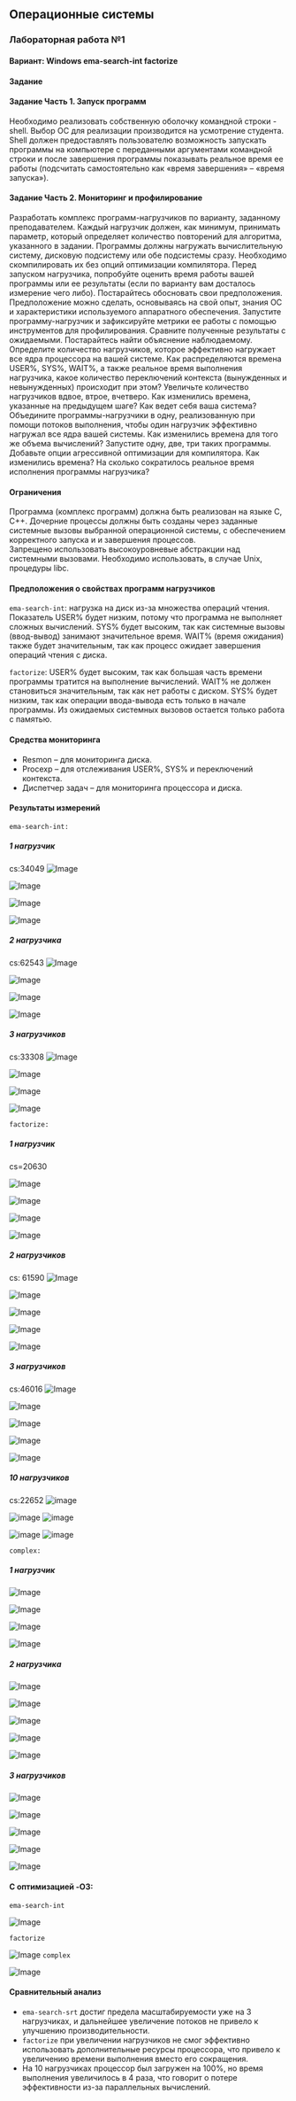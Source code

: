 ## Операционные системы 
### Лабораторная работа №1
#### Вариант: Windows ema-search-int factorize </br>
#### Задание </br>
#### Задание Часть 1. Запуск программ </br>

Необходимо реализовать собственную оболочку командной строки - shell. Выбор ОС для реализации производится на усмотрение студента. Shell должен предоставлять пользователю возможность запускать программы на компьютере с 
переданными аргументами командной строки и после завершения программы показывать реальное время ее работы (подсчитать самостоятельно как «время завершения» – «время запуска»). </br>

#### Задание Часть 2. Мониторинг и профилирование </br>

Разработать комплекс программ-нагрузчиков по варианту, заданному преподавателем. Каждый нагрузчик должен, как минимум, принимать параметр, который определяет количество повторений для алгоритма, указанного в задании. 
Программы должны нагружать вычислительную систему, дисковую подсистему или обе подсистемы сразу. Необходимо скомпилировать их без опций оптимизации компилятора.
Перед запуском нагрузчика, попробуйте оценить время работы вашей программы или ее результаты (если по варианту вам досталось измерение чего либо).
Постарайтесь обосновать свои предположения. Предположение можно сделать, основываясь на свой опыт, знания ОС и характеристики используемого аппаратного обеспечения.
Запустите программу-нагрузчик и зафиксируйте метрики ее работы с помощью инструментов для профилирования. Сравните полученные результаты с ожидаемыми. Постарайтесь найти объяснение наблюдаемому.
Определите количество нагрузчиков, которое эффективно нагружает все ядра процессора на вашей системе. Как распределяются времена  USER%, SYS%, WAIT%, а 
также реальное время выполнения нагрузчика, какое количество переключений контекста (вынужденных и невынужденных) происходит при этом?
Увеличьте количество нагрузчиков вдвое, втрое, вчетверо. Как изменились времена, указанные на предыдущем шаге? Как ведет себя ваша система?
Объедините программы-нагрузчики в одну, реализованную при помощи потоков выполнения, чтобы один нагрузчик эффективно нагружал все ядра вашей системы. 
Как изменились времена для того же объема вычислений? Запустите одну, две, три таких программы.
Добавьте опции агрессивной оптимизации для компилятора. Как изменились времена? На сколько сократилось реальное время исполнения программы нагрузчика? </br>

#### Ограничения

Программа (комплекс программ) должна быть реализован на языке C, C++.
Дочерние процессы должны быть созданы через заданные системные вызовы выбранной операционной системы, с обеспечением корректного запуска и и завершения процессов.  
Запрещено использовать высокоуровневые абстракции над системными вызовами. Необходимо использовать, в случае Unix, процедуры libc. </br>

#### Предположения о свойствах программ нагрузчиков
`ema-search-int`: нагрузка на диск из-за множества операций чтения. Показатель USER% будет низким, потому что программа не выполняет сложных вычислений. 
SYS% будет высоким, так как системные вызовы (ввод-вывод) занимают значительное время. WAIT% (время ожидания) также будет значительным, так как процесс ожидает завершения операций чтения с диска. </br>

`factorize`: USER% будет высоким, так как большая часть времени программы тратится на выполнение вычислений. WAIT% не должен становиться значительным, так как нет работы с диском. SYS% будет низким, так как операции ввода-вывода есть только в начале программы. Из ожидаемых системных вызовов остается только работа с памятью. </br>

#### Средства мониторинга
- Resmon – для мониторинга диска.
- Procexp – для отслеживания USER%, SYS% и переключений контекста.
- Диспетчер задач – для мониторинга процессора и диска.

#### Результаты измерений
`ema-search-int:` 
##### 1 нагрузчик
cs:34049
![Image](https://github.com/user-attachments/assets/dc931c83-f3f9-44ee-a898-ecfecaf20a17)

![Image](https://github.com/user-attachments/assets/3a60655f-19cf-4cf2-9c6a-55fe0c878a79)

![Image](https://github.com/user-attachments/assets/21b3157c-03a6-46dc-8787-5aa1d0f37f8d)

![Image](https://github.com/user-attachments/assets/24630c82-f760-42c3-8423-44959ea381d3)

##### 2 нагрузчика
cs:62543
![Image](https://github.com/user-attachments/assets/6d800b3b-5b2c-49e8-8ff0-4fdec08d31f0)

![Image](https://github.com/user-attachments/assets/cfc9bcac-c5bf-4adb-947e-f8c6c87020d9)

![Image](https://github.com/user-attachments/assets/8a959c13-1e00-4378-87e6-86f9cec13be0)

![Image](https://github.com/user-attachments/assets/c4ccbc01-b2ff-45c7-a66e-cb992e3c2dd4)

##### 3 нагрузчиков
cs:33308
![Image](https://github.com/user-attachments/assets/ad78c75a-1b5b-4a52-89e2-c38bdbda53fa)

![Image](https://github.com/user-attachments/assets/2fa2bdab-ad0d-4e2c-bb40-81671d9b6319)

![Image](https://github.com/user-attachments/assets/50b69374-b512-4249-a311-e3cdee7eaff9)

![Image](https://github.com/user-attachments/assets/88e04f65-3256-4a27-9207-5ac640459668)

`factorize:`
##### 1 нагрузчик
cs=20630

![Image](https://github.com/user-attachments/assets/de2ba8e3-d4ef-4a72-a9e2-d778e241d6d6)


![Image](https://github.com/user-attachments/assets/847eac77-a861-45db-98ef-8d62a30eafad)

![Image](https://github.com/user-attachments/assets/ed2465a4-451e-4b83-9d1c-dd14950ed39d)

![Image](https://github.com/user-attachments/assets/3c3bd801-6fc1-4cc0-ac78-8f9e7366cc4e)
##### 2 нагрузчиков
cs: 61590
![Image](https://github.com/user-attachments/assets/e176213a-9dfb-479a-a6c9-ac40ced0f79d)

![Image](https://github.com/user-attachments/assets/be8ac0a9-fe23-4803-83a1-088529f5abe5)

![Image](https://github.com/user-attachments/assets/3253ba47-ac38-4247-83d0-1a16fefe4aa4)

![Image](https://github.com/user-attachments/assets/dfaf163d-0f47-4757-b595-b530bfdd6931)

![Image](https://github.com/user-attachments/assets/198f8e1b-9db7-4de4-908f-2c05a4be234b)
##### 3 нагрузчиков
cs:46016
![Image](https://github.com/user-attachments/assets/850e70d1-ad35-4a2a-b708-608bdfa22af7)

![Image](https://github.com/user-attachments/assets/162a4b8a-7372-49c4-9bb7-a9b32fbbbd45)

![Image](https://github.com/user-attachments/assets/e3bdd471-9a48-4b44-b8ce-7f4e8e046420)

![Image](https://github.com/user-attachments/assets/b78cb57a-3198-4b1a-9757-45872e948913)

![Image](https://github.com/user-attachments/assets/b8f22ffb-32a4-4914-9393-907dae614a1a)
##### 10 нагрузчиков
cs:22652
![image](https://github.com/user-attachments/assets/b933c2c8-1f51-459e-a3bd-898f3c69738b)

![image](https://github.com/user-attachments/assets/21750e9a-4420-4f84-8cf2-844a86462eca)
![image](https://github.com/user-attachments/assets/5cc3171e-c490-4811-8325-64899f092f7c)

![image](https://github.com/user-attachments/assets/355e664c-7966-4c03-b12a-f0fc2c61e722)
![image](https://github.com/user-attachments/assets/5c5d6cbc-35d7-4022-92b2-dfddea97157a)

`complex:`
##### 1 нагрузчик
![Image](https://github.com/user-attachments/assets/cd4b5f1a-d079-440a-af87-1eb3851a23f0)

![Image](https://github.com/user-attachments/assets/c26f3dd8-bff1-4513-828f-8b1669fa2dbe)

![Image](https://github.com/user-attachments/assets/cb25fe61-3cc3-451d-a226-388fedd202c9)

![Image](https://github.com/user-attachments/assets/ac6a4c29-643c-4379-94ce-8d9bbc53644b)
##### 2 нагрузчика
![Image](https://github.com/user-attachments/assets/0b43afce-25fc-47bf-89a3-d07fe760172a)

![Image](https://github.com/user-attachments/assets/afdd2d42-8a73-4e62-82b3-39385732c7e6)

![Image](https://github.com/user-attachments/assets/09f94a1c-68ea-43d6-b0ff-8e597b238cfb)

![Image](https://github.com/user-attachments/assets/540f7883-5c1b-4503-a69a-82fb236e1716)

![Image](https://github.com/user-attachments/assets/63585379-1bee-493b-b829-ef4e6ddc9333)
##### 3 нагрузчиков
![Image](https://github.com/user-attachments/assets/d7a59d81-9e9e-4ad9-9706-717ebfa402dd)

![Image](https://github.com/user-attachments/assets/16f6cf70-2a29-465a-a040-7f69af47de80)

![Image](https://github.com/user-attachments/assets/8b994b55-d455-445c-83a9-9d9d8aed30ff)

![Image](https://github.com/user-attachments/assets/eca0918e-ae4c-436e-920c-81c46425a94c)

![Image](https://github.com/user-attachments/assets/91244f10-da11-4e57-952e-14e94d3daade)



#### С оптимизацией -O3:
`ema-search-int`

![Image](https://github.com/user-attachments/assets/7b792c30-0e69-44c0-b590-3dfd9a58c651)

`factorize`

![Image](https://github.com/user-attachments/assets/f10c7e87-3412-41a6-b421-ac117c131af8)
`complex`

![Image](https://github.com/user-attachments/assets/bae61760-c1f1-4b5b-90a5-1b12e90f4298)

#### Сравнительный анализ
- `ema-search-srt`  достиг предела масштабируемости уже на 3 нагрузчиках, и дальнейшее увеличение потоков не привело к улучшению производительности.
- `factorize` при увеличении нагрузчиков не смог эффективно использовать дополнительные ресурсы процессора, что привело к увеличению времени выполнения вместо его сокращения.
- На 10 нагрузчиках процессор был загружен на 100%, но время выполнения увеличилось в 4 раза, что говорит о потере эффективности из-за параллельных вычислений.
